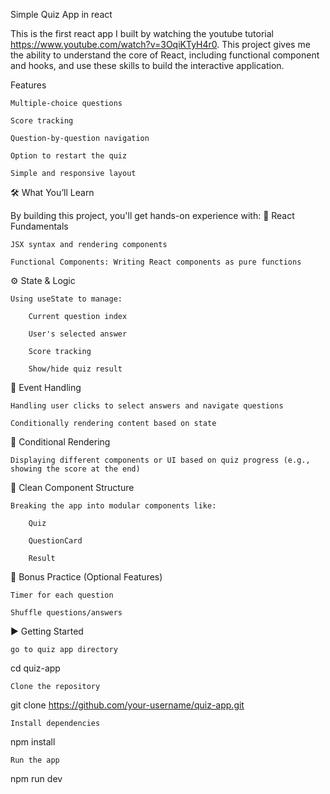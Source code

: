 Simple Quiz App in react

This is the first react app I built by watching the youtube tutorial https://www.youtube.com/watch?v=3OqiKTyH4r0. 
This project gives me the ability to understand the core of React, including functional component and hooks, and use these skills to build the interactive application.

Features

    Multiple-choice questions

    Score tracking

    Question-by-question navigation

    Option to restart the quiz

    Simple and responsive layout

🛠 What You’ll Learn

By building this project, you'll get hands-on experience with:
🧩 React Fundamentals

    JSX syntax and rendering components

    Functional Components: Writing React components as pure functions

⚙️ State & Logic

    Using useState to manage:

        Current question index

        User's selected answer

        Score tracking

        Show/hide quiz result

🔁 Event Handling

    Handling user clicks to select answers and navigate questions

    Conditionally rendering content based on state

🧠 Conditional Rendering

    Displaying different components or UI based on quiz progress (e.g., showing the score at the end)

🧼 Clean Component Structure

    Breaking the app into modular components like:

        Quiz

        QuestionCard

        Result

🧪 Bonus Practice (Optional Features)

    Timer for each question

    Shuffle questions/answers

▶️ Getting Started

    go to quiz app directory

cd quiz-app

    Clone the repository

git clone https://github.com/your-username/quiz-app.git

    Install dependencies

npm install

    Run the app

npm run dev
